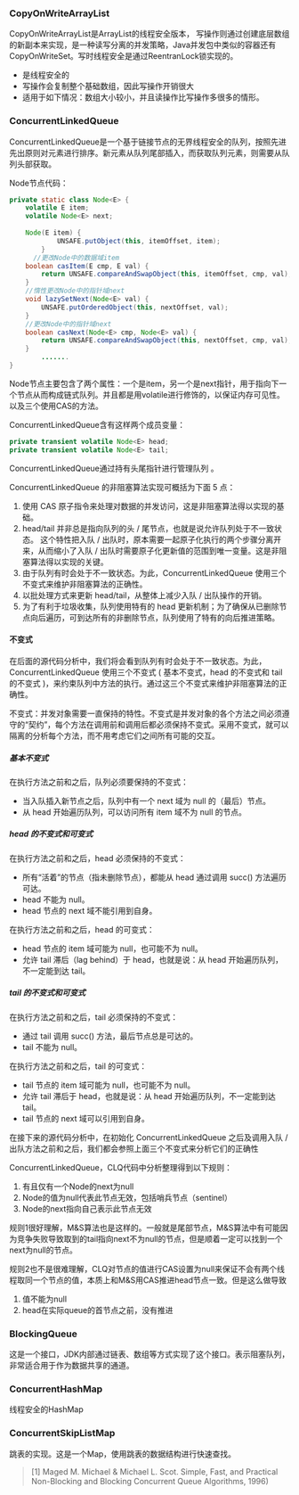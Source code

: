 ### CopyOnWriteArrayList

 CopyOnWriteArrayList是ArrayList的线程安全版本， 写操作则通过创建底层数组的新副本来实现，是一种读写分离的并发策略，Java并发包中类似的容器还有CopyOnWriteSet。写时线程安全是通过ReentranLock锁实现的。

- 是线程安全的
- 写操作会复制整个基础数组，因此写操作开销很大
- 适用于如下情况：数组大小较小，并且读操作比写操作多很多的情形。

### ConcurrentLinkedQueue

 ConcurrentLinkedQueue是一个基于链接节点的无界线程安全的队列，按照先进先出原则对元素进行排序。新元素从队列尾部插入，而获取队列元素，则需要从队列头部获取。

Node节点代码：

```java
private static class Node<E> {
    volatile E item;
    volatile Node<E> next;
    
    Node(E item) {
            UNSAFE.putObject(this, itemOffset, item);
        }
	  //更改Node中的数据域item
    boolean casItem(E cmp, E val) {
        return UNSAFE.compareAndSwapObject(this, itemOffset, cmp, val);
    }
    //惰性更改Node中的指针域next
    void lazySetNext(Node<E> val) {
        UNSAFE.putOrderedObject(this, nextOffset, val);
    }
    //更改Node中的指针域next
    boolean casNext(Node<E> cmp, Node<E> val) {
        return UNSAFE.compareAndSwapObject(this, nextOffset, cmp, val);
    }
		.......
}
```

 Node节点主要包含了两个属性：一个是item，另一个是next指针，用于指向下一个节点从而构成链式队列。并且都是用volatile进行修饰的，以保证内存可见性。以及三个使用CAS的方法。

 ConcurrentLinkedQueue含有这样两个成员变量：

```java
private transient volatile Node<E> head;
private transient volatile Node<E> tail;
```

ConcurrentLinkedQueue通过持有头尾指针进行管理队列 。



ConcurrentLinkedQueue 的非阻塞算法实现可概括为下面 5 点：

1. 使用 CAS 原子指令来处理对数据的并发访问，这是非阻塞算法得以实现的基础。
2. head/tail 并非总是指向队列的头 / 尾节点，也就是说允许队列处于不一致状态。 这个特性把入队 / 出队时，原本需要一起原子化执行的两个步骤分离开来，从而缩小了入队 / 出队时需要原子化更新值的范围到唯一变量。这是非阻塞算法得以实现的关键。
3. 由于队列有时会处于不一致状态。为此，ConcurrentLinkedQueue 使用三个不变式来维护非阻塞算法的正确性。
4. 以批处理方式来更新 head/tail，从整体上减少入队 / 出队操作的开销。
5. 为了有利于垃圾收集，队列使用特有的 head 更新机制；为了确保从已删除节点向后遍历，可到达所有的非删除节点，队列使用了特有的向后推进策略。



#### 不变式

在后面的源代码分析中，我们将会看到队列有时会处于不一致状态。为此，ConcurrentLinkedQueue 使用三个不变式 ( 基本不变式，head 的不变式和 tail 的不变式 )，来约束队列中方法的执行。通过这三个不变式来维护非阻塞算法的正确性。

不变式：并发对象需要一直保持的特性。不变式是并发对象的各个方法之间必须遵守的“契约”，每个方法在调用前和调用后都必须保持不变式。采用不变式，就可以隔离的分析每个方法，而不用考虑它们之间所有可能的交互。

##### 基本不变式

在执行方法之前和之后，队列必须要保持的不变式：

- 当入队插入新节点之后，队列中有一个 next 域为 null 的（最后）节点。
- 从 head 开始遍历队列，可以访问所有 item 域不为 null 的节点。

##### head 的不变式和可变式

在执行方法之前和之后，head 必须保持的不变式：

- 所有“活着”的节点（指未删除节点），都能从 head 通过调用 succ() 方法遍历可达。
- head 不能为 null。
- head 节点的 next 域不能引用到自身。

在执行方法之前和之后，head 的可变式：

- head 节点的 item 域可能为 null，也可能不为 null。
- 允许 tail 滞后（lag behind）于 head，也就是说：从 head 开始遍历队列，不一定能到达 tail。

##### tail 的不变式和可变式

在执行方法之前和之后，tail 必须保持的不变式：

- 通过 tail 调用 succ() 方法，最后节点总是可达的。
- tail 不能为 null。

在执行方法之前和之后，tail 的可变式：

- tail 节点的 item 域可能为 null，也可能不为 null。
- 允许 tail 滞后于 head，也就是说：从 head 开始遍历队列，不一定能到达 tail。
- tail 节点的 next 域可以引用到自身。

在接下来的源代码分析中，在初始化 ConcurrentLinkedQueue 之后及调用入队 / 出队方法之前和之后，我们都会参照上面三个不变式来分析它们的正确性



ConcurrentLinkedQueue，CLQ代码中分析整理得到以下规则：

1. 有且仅有一个Node的next为null
2. Node的值为null代表此节点无效，包括哨兵节点（sentinel）
3. Node的next指向自己表示此节点无效

规则1很好理解，M&S算法也是这样的。一般就是尾部节点，M&S算法中有可能因为竞争失败导致取到的tail指向next不为null的节点，但是顺着一定可以找到一个next为null的节点。

规则2也不是很难理解，CLQ对节点的值进行CAS设置为null来保证不会有两个线程取同一个节点的值，本质上和M&S用CAS推进head节点一致。但是这么做导致

1. 值不能为null
2. head在实际queue的首节点之前，没有推进



### BlockingQueue

这是一个接口，JDK内部通过链表、数组等方式实现了这个接口。表示阻塞队列，非常适合用于作为数据共享的通道。

### ConcurrentHashMap

线程安全的HashMap

### ConcurrentSkipListMap

跳表的实现。这是一个Map，使用跳表的数据结构进行快速查找。



>
>
>[1] Maged M. Michael & Michael L. Scot. Simple, Fast, and Practical Non-Blocking and Blocking Concurrent Queue Algorithms, 1996)